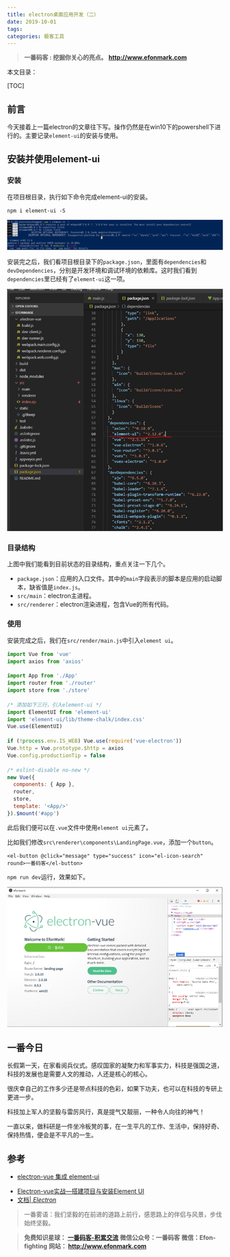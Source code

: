 ```yaml
---
title: electron桌面应用开发（二）
date: 2019-10-01
tags: 
categories: 极客工具
---
```


> **一番码客 : 挖掘你关心的亮点。**
> **http://www.efonmark.com**

本文目录：

[TOC]

## 前言

今天接着上一篇electron的文章往下写。操作仍然是在win10下的powershell下进行的。主要记录`element-ui`的安装与使用。

<!-- more -->

## 安装并使用element-ui

### 安装

在项目根目录，执行如下命令完成element-ui的安装。

```shell
npm i element-ui -S
```

![1569924222562](2019-10-01-electron桌面应用开发（二）/electron01.png)

安装完之后，我们看项目根目录下的`package.json`，里面有`dependencies`和`  devDependencies`，分别是开发环境和调试环境的依赖库。这时我们看到`dependencies`里已经有了`element-ui`这一项。

![1569948248388](2019-10-01-electron桌面应用开发（二）/electron02.png)

### 目录结构

上图中我们能看到目前状态的目录结构，重点关注一下几个。

* `package.json`：应用的入口文件。其中的`main`字段表示的脚本是应用的启动脚本，缺省值是`index.js`。
* `src/main`：electron主进程。
* `src/renderer`：electron渲染进程，包含Vue的所有代码。

### 使用

安装完成之后，我们在`src/render/main.js`中引入`element ui`。

```js
import Vue from 'vue'
import axios from 'axios'

import App from './App'
import router from './router'
import store from './store'

/* 添加如下三行，引入element-ui */
import ElementUI from 'element-ui'
import 'element-ui/lib/theme-chalk/index.css'
Vue.use(ElementUI)

if (!process.env.IS_WEB) Vue.use(require('vue-electron'))
Vue.http = Vue.prototype.$http = axios
Vue.config.productionTip = false

/* eslint-disable no-new */
new Vue({
  components: { App },
  router,
  store,
  template: '<App/>'
}).$mount('#app')
```

此后我们便可以在`.vue`文件中使用`element ui`元素了。

比如我们修改`src\renderer\components\LandingPage.vue`，添加一个`button`。

```vue
<el-button @click="message" type="success" icon="el-icon-search" round>一番码客</el-button>
```

`npm run dev`运行，效果如下。

![1569949610298](2019-10-01-electron桌面应用开发（二）/electron03.png)

## 一番今日

长假第一天，在家看阅兵仪式。感叹国家的凝聚力和军事实力，科技是强国之道，科技的发展也是需要人文的推动，人还是核心的核心。

很庆幸自己的工作多少还是带点科技的色彩，如果下功夫，也可以在科技的专研上更进一步。

科技加上军人的坚毅与雷厉风行，真是提气又靓丽，一种令人向往的神气！

一直以来，做科研是一件坐冷板凳的事，在一生平凡的工作、生活中，保持好奇、保持热情，便会是不平凡的一生。

## 参考

- [electron-vue 集成 element-ui](https://blog.csdn.net/ucmir183/article/details/89277492)

* [Electron-vue实战—搭建项目与安装Element UI](https://www.cnblogs.com/suRimn/p/11101671.html)
* [文档| *Electron*](https://electronjs.org/docs)

> 一番雾语：我们坚毅的在前进的道路上前行，感恩路上的伴侣与风景，步伐始终坚毅。



> **免费知识星球： [一番码客-积累交流]([wwww](https://t.zsxq.com/NRVBURr))**
> **微信公众号：一番码客**
> **微信：Efon-fighting**
> **网站： http://www.efonmark.com**